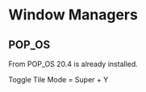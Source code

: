 # Window Managers

## POP\_OS

From POP\_OS 20.4 is already installed.

Toggle Tile Mode = Super + Y

